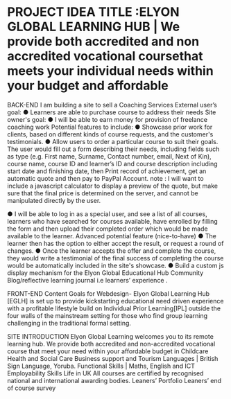 # PROJECT IDEA TITLE :ELYON GLOBAL LEARNING HUB | We provide both accredited and non accredited vocational coursethat meets your individual needs within your budget and affordable
BACK-END
I am building a site to sell a Coaching Services
 External user’s goal: 
● Learners are able to purchase  course to address their needs
Site owner's goal: 
● I will be able to earn money for provision of freelance coaching work 
Potential features to include: 
● Showcase prior work for clients, based on different kinds of course requests, and the customer's testimonials. 
● Allow users to order a particular course to suit their goals. 
The user would fill out a form describing their needs, including fields such as type (e.g. First name, Surname, Contact number, email, Next of Kin), course name, course ID and learner’s ID and course description including start date and finishing date, then Print record of achievement, get an automatic quote and then pay to PayPal Account. 
note : I will want to include a javascript calculator to display a preview of the quote, but make sure that the final price is determined on the server, and cannot be manipulated directly by the user. 

● I will be able to log in as a special user, and see a list of all courses, learners who have searched for courses available, have enrolled by filling the form and then upload their completed order which would be made available to the learner. 
Advanced potential feature (nice-to-have) 
● The learner then has the option to either accept the result, or request a round of changes. 
● Once the learner accepts the offer and complete the course, they would write a testimonial of the final success of completing the course would be automatically included in the site's showcase. 
● Build a custom js display mechanism for the Elyon Global Educational Hub Community Blog/reflective learning journal i.e learners’ experience .

FRONT-END Content 
Goals for Webdesign- Elyon Global Learning Hub [EGLH] is set up to 
provide kickstarting  educational need driven experience with a profitable lifestyle 
build on Individual  Prior Learning[IPL] outside the four walls of the mainstream setting for those who find group learning challenging in the traditional formal setting.

SITE INTRODUCTION
Elyon Global Learning welcomes you to its remote learning hub. We provide both accredited and non-accredited vocational course that meet your need within your affordable budget
in 
Childcare Health and Social Care
Business support and Tourism
Languages  | British Sign Language, Yoruba. 
Functional Skills | Maths, English and ICT
Employability Skills
Life in UK
All courses are certified by recognised national and international awarding bodies. 
Leaners’ Portfolio
Leaners’ end of course survey
